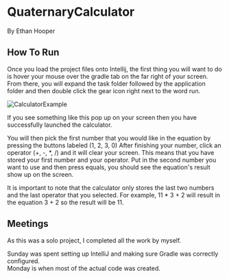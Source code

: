# QuaternaryCalculator
By Ethan Hooper

## How To Run
Once you load the project files onto Intellij, the first thing you will want to do is hover your mouse over the gradle tab on the far right of your screen.
From there, you will expand the task folder followed by the application folder and then double click the gear icon right next to the word run.

![CalculatorExample](https://github.com/hooperethan123/QuaternaryCalculator/assets/112024787/06cd6816-bb20-47e3-bd04-6fb5c31a3053)

If you see something like this pop up on your screen then you have successfully launched the calculator.

You will then pick the first number that you would like in the equation by pressing the buttons labeled (1, 2, 3, 0)
After finishing your number, click an operator (+, -, *, /) and it will clear your screen. This means that you have stored your first number and your operator.
Put in the second number you want to use and then press equals, you should see the equation's result show up on the screen.

It is important to note that the calculator only stores the last two numbers and the last operator that you selected. For example, 11 * 3 + 2 will result in the equation 3 + 2 so the result will be 11.

## Meetings

As this was a solo project, I completed all the work by myself. 

Sunday was spent setting up IntelliJ and making sure Gradle was correctly configured.  
Monday is when most of the actual code was created.




